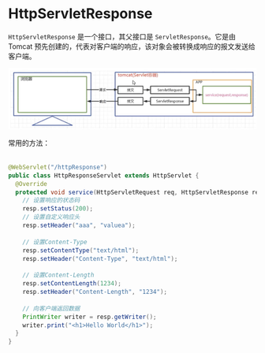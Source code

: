 # HttpServletResponse

`HttpServletResponse` 是一个接口，其父接口是 `ServletResponse`。它是由 Tomcat 预先创建的，代表对客户端的响应，该对象会被转换成响应的报文发送给客户端。

![HttpServletRequest](.\assets\HttpServletRequest.png)

常用的方法：

```java

@WebServlet("/httpResponse")
public class HttpResponseServlet extends HttpServlet {
  @Override
  protected void service(HttpServletRequest req, HttpServletResponse resp) throws ServletException, IOException {
    // 设置响应的状态码
    resp.setStatus(200);
    // 设置自定义响应头
    resp.setHeader("aaa", "valuea");
    
    // 设置Content-Type
    resp.setContentType("text/html");
    resp.setHeader("Content-Type", "text/html");
    
    // 设置Content-Length
    resp.setContentLength(1234);
    resp.setHeader("Content-Length", "1234");
    
    // 向客户端返回数据
    PrintWriter writer = resp.getWriter();
    writer.print("<h1>Hello World</h1>");
  }
}
```

